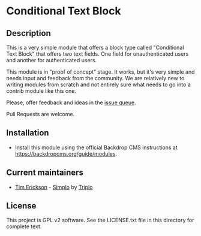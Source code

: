 # Conditional Text Block


## Description

This is a very simple module that offers a block type called "Conditional Text Block"
that offers two text fields. One field for unauthenticated users and another for 
authenticated users.

This module is in "proof of concept" stage. It works, but it's very simple and needs
input and feedback from the community. We are relatively new to writing modules from
scratch and not entirely sure what needs to go into a contrib module like this one.

Please, offer feedback and ideas in the [issue queue](/backdrop-contrib/conditional_text_block/issues).

Pull Requests are welcome.

## Installation

- Install this module using the official Backdrop CMS instructions at
  https://backdropcms.org/guide/modules.

## Current maintainers

- [Tim Erickson](https://github.com/stpaultim) - [Simplo](https://www.simplo.site) by [Triplo](https://www.triplo.co)

## License   

This project is GPL v2 software. See the LICENSE.txt file in this directory 
for complete text.
